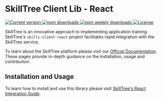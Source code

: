 <!---
Copyright 2020 SkillTree

Licensed under the Apache License, Version 2.0 (the "License");
you may not use this file except in compliance with the License.
You may obtain a copy of the License at

    https://www.apache.org/licenses/LICENSE-2.0

Unless required by applicable law or agreed to in writing, software
distributed under the License is distributed on an "AS IS" BASIS,
WITHOUT WARRANTIES OR CONDITIONS OF ANY KIND, either express or implied.
See the License for the specific language governing permissions and
limitations under the License.
 -->

# SkillTree Client Lib - React

<p>
  <a href="https://www.npmjs.com/package/@skilltree/skills-client-react">
    <img src="https://flat.badgen.net/npm/v/@skilltree/skills-client-react" alt="Current version">
  </a>
  <a href="https://www.npmjs.com/package/@skilltree/skills-client-react">
    <img src="https://flat.badgen.net/npm/dt/@skilltree/skills-client-react" alt="npm downloads">
  </a>
  <a href="https://www.npmjs.com/package/@skilltree/skills-client-react">
    <img src="https://flat.badgen.net/npm/dw/@skilltree/skills-client-react" alt="npm weekly downloads">
  </a>
  <a href="https://www.npmjs.com/package/@skilltree/skills-client-react">
    <img src="https://img.shields.io/npm/l/@skilltree/skills-client-react.svg?sanitize=true" alt="License">
  </a>
</p>

SkillTree is an innovative approach to implementing application training. SkillTree's ``skills-client-react`` project facilitates rapid integration with the SkillTree service. 

To learn about the SkillTree platform please visit our [Official Documentation](https://code.nsa.gov/skills-docs/). 
These pages provide in-depth guidance on the installation, usage and contribution.  

## Installation and Usage

To learn how to install and use this library please visit [SkillTree's React Integration Guide](https://code.nsa.gov/skills-docs/skills-client/react.html).
